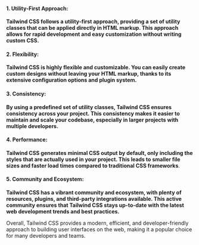 <h4>1. Utility-First Approach:</h4> <b>Tailwind CSS follows a utility-first approach, providing a set of utility classes that can be applied directly in HTML markup. This approach allows for rapid development and easy customization without writing custom CSS.</b>
<h4>2. Flexibility:</h4> <b>Tailwind CSS is highly flexible and customizable. You can easily create custom designs without leaving your HTML markup, thanks to its extensive configuration options and plugin system.</b>
<h4>3. Consistency:</h4> <b>By using a predefined set of utility classes, Tailwind CSS ensures consistency across your project. This consistency makes it easier to maintain and scale your codebase, especially in larger projects with multiple developers.</b>
<h4>4. Performance:</h4> <b>Tailwind CSS generates minimal CSS output by default, only including the styles that are actually used in your project. This leads to smaller file sizes and faster load times compared to traditional CSS frameworks</b>.
<h4>5. Community and Ecosystem:</h4> <b>Tailwind CSS has a vibrant community and ecosystem, with plenty of resources, plugins, and third-party integrations available. This active community ensures that Tailwind CSS stays up-to-date with the latest web development trends and best practices.</b>

<p>Overall, Tailwind CSS provides a modern, efficient, and developer-friendly approach to building user interfaces on the web, making it a popular choice for many developers and teams.</p>
